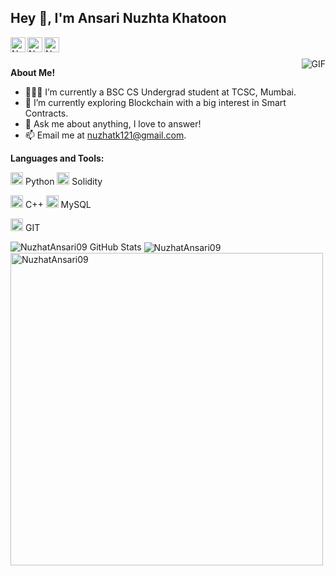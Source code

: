 <h2 title="hehehe"> Hey 👋, I'm Ansari Nuzhta Khatoon</h2>

<a href="#">
  <img align="left" alt="Nuzhats LinkedIn" width="24px" src="https://img.icons8.com/nolan/96/linkedin.png" />
</a>
<a href="https://www.instagram.com/nuzzi___09/" target='_blank'>
  <img align="left" alt="Nuzhats Instagram" width="24px" src="https://img.icons8.com/nolan/96/instagram-new.png" />
</a>
<a href="#">
  <img align="left" alt="Nuzhats Twitter" width="24px" src="https://img.icons8.com/nolan/96/twitter.png" />
</a>




<br />
<br />


 

  <img align="right" alt="GIF" src="https://media.giphy.com/media/LmNwrBhejkK9EFP504/giphy.gif" style="max-width:100%; height:auto;" />


**About Me!**

- 👨🏽‍💻 I’m currently a BSC CS Undergrad student at TCSC, Mumbai.
- 🌱 I’m currently exploring Blockchain with a big interest in Smart Contracts. 
- 💬 Ask me about anything, I love to answer!
- 📫 Email me at [nuzhatk121@gmail.com](mailto:nuzhatk121@gmail.com).



**Languages and Tools:**  


<code><img height="20" src="https://img.icons8.com/nolan/96/python.png"></code> Python
<code><img height="20" src="https://img.icons8.com/nolan/96/ethereum.png"></code> Solidity

<code><img height="20" src="https://img.icons8.com/nolan/96/c-plus-plus.png"></code> C++
<code><img height="20" src="https://img.icons8.com/nolan/96/sql.png"></code> MySQL

<code><img height="20" src="https://img.icons8.com/nolan/96/git.png"></code> GIT

<img src="https://github-readme-stats.vercel.app/api?username=NuzhatAnsari09&show_icons=true&hide_border=true&count_private=true&theme=shades-of-purple&icon_color=fad000" alt="NuzhatAnsari09 GitHub Stats">
<img align="center" src="https://github-readme-streak-stats.herokuapp.com/?user=NuzhatAnsari09&count_private=true&theme=radical" alt="NuzhatAnsari09" />
<img align="center" width=500 src="https://github-readme-stats.vercel.app/api/top-langs/?username=NuzhatAnsari09&count_private=true&theme=radical" alt="NuzhatAnsari09" />
